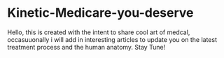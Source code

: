 # Kinetic-Medicare-you-deserve

Hello, this is created with the intent to share cool art of medcal, occasuuonally i will add in interesting articles to update you on the latest treatment process and the human  anatomy. Stay Tune!
